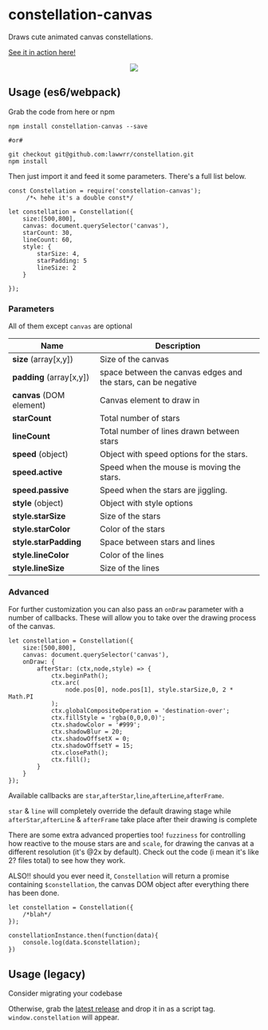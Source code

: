 # constellation-canvas
Draws cute animated canvas constellations.

[See it in action here!](https://lawwrr.github.io/constellation/)

<p align="center">
  <img src="http://i.imgur.com/gLCMGoi.png">
</p>

## Usage (es6/webpack)
Grab the code from here or npm

    npm install constellation-canvas --save

    #or#

    git checkout git@github.com:lawwrr/constellation.git
    npm install

Then just import it and feed it some parameters. There's a full list below.

    const Constellation = require('constellation-canvas');
         /*↖️ hehe it's a double const*/

    let constellation = Constellation({
        size:[500,800],
        canvas: document.querySelector('canvas'),
        starCount: 30,
        lineCount: 60,
        style: {
            starSize: 4,
            starPadding: 5
            lineSize: 2
        }

    });


### Parameters

All of them except `canvas` are optional

| Name | Description |
| --- | --- |
| **size** (array[x,y]) | Size of the canvas |
| **padding** (array[x,y]) | space between the canvas edges and the stars, can be negative  |
| **canvas** (DOM element) | Canvas element to draw in |
| **starCount** | Total number of stars |
| **lineCount** | Total number of lines drawn between stars |
| **speed** (object) | Object with speed options for the stars. |
| **speed.active** | Speed when the mouse is moving the stars. |
| **speed.passive** | Speed when the stars are jiggling. |
| **style** (object) | Object with style options |
| **style.starSize** | Size of the stars |
| **style.starColor** | Color of the stars |
| **style.starPadding** | Space between stars and lines |
| **style.lineColor** | Color of the lines |
| **style.lineSize** | Size of the lines |


### Advanced

For further customization you can also pass an `onDraw` parameter with a number of callbacks. These will allow you to take over the drawing process of the canvas.

    let constellation = Constellation({
        size:[500,800],
        canvas: document.querySelector('canvas'),
        onDraw: {
            afterStar: (ctx,node,style) => {
                ctx.beginPath();
                ctx.arc(
                    node.pos[0], node.pos[1], style.starSize,0, 2 * Math.PI
                );
                ctx.globalCompositeOperation = 'destination-over';
                ctx.fillStyle = 'rgba(0,0,0,0)';
                ctx.shadowColor = '#999';
                ctx.shadowBlur = 20;
                ctx.shadowOffsetX = 0;
                ctx.shadowOffsetY = 15;
                ctx.closePath();
                ctx.fill();
            }
        }
    });

Available callbacks are `star`,`afterStar`,`line`,`afterLine`,`afterFrame`.

`star` & `line` will completely override the default drawing stage while `afterStar`,`afterLine` & `afterFrame` take place after their drawing is complete

There are some extra advanced properties too! `fuzziness` for controlling how reactive to the mouse stars are and `scale`, for drawing the canvas at a different resolution (it's @2x by default). Check out the code (i mean it's like 2? files total) to see how they work.

ALSO!! should you ever need it, `Constellation` will return a promise containing `$constellation`, the canvas DOM object after everything there has been done.

    let constellation = Constellation({
        /*blah*/
    });

    constellationInstance.then(function(data){
        console.log(data.$constellation);
    })


## Usage (legacy)
Consider migrating your codebase

Otherwise, grab the [latest release](https://github.com/lawwrr/constellation/releases) and drop it in as a script tag. `window.constellation` will appear.
